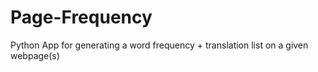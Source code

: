 # Page-Frequency
Python App for generating a word frequency + translation list on a given webpage(s)
